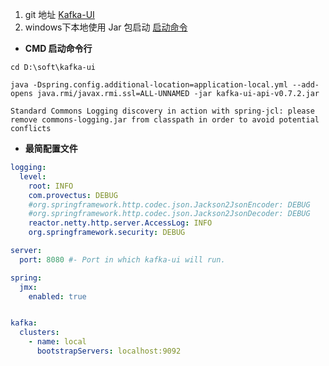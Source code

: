 1. git 地址
 [Kafka-UI](https://github.com/provectus/kafka-ui.git)
2. windows下本地使用 Jar 包启动
[启动命令](https://docs.kafka-ui.provectus.io/development/building/prerequisites)
- **CMD 启动命令行**
```shell
cd D:\soft\kafka-ui

java -Dspring.config.additional-location=application-local.yml --add-opens java.rmi/javax.rmi.ssl=ALL-UNNAMED -jar kafka-ui-api-v0.7.2.jar

Standard Commons Logging discovery in action with spring-jcl: please remove commons-logging.jar from classpath in order to avoid potential conflicts
```

-  **最简配置文件**
```yaml
logging:
  level:
    root: INFO
    com.provectus: DEBUG
    #org.springframework.http.codec.json.Jackson2JsonEncoder: DEBUG
    #org.springframework.http.codec.json.Jackson2JsonDecoder: DEBUG
    reactor.netty.http.server.AccessLog: INFO
    org.springframework.security: DEBUG

server:
  port: 8080 #- Port in which kafka-ui will run.

spring:
  jmx:
    enabled: true


kafka:
  clusters:
    - name: local
      bootstrapServers: localhost:9092
```